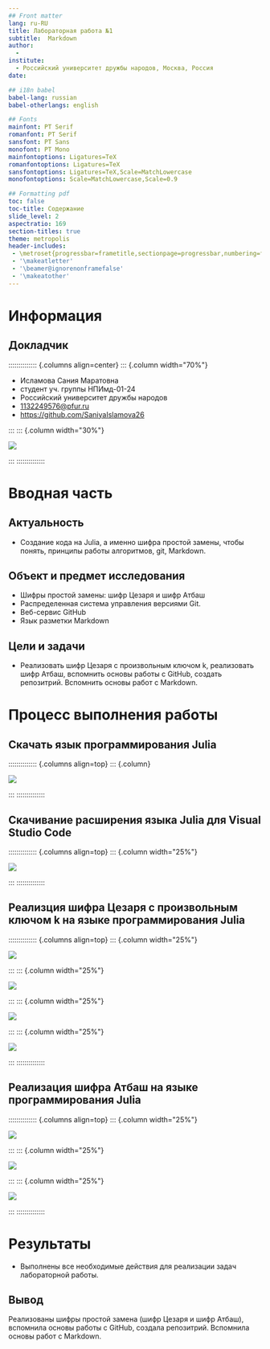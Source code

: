 ```yaml
---
## Front matter
lang: ru-RU
title: Лабораторная работа №1
subtitle:  Markdown
author:
  - 
institute:
  - Российский университет дружбы народов, Москва, Россия
date: 

## i18n babel
babel-lang: russian
babel-otherlangs: english

## Fonts
mainfont: PT Serif
romanfont: PT Serif
sansfont: PT Sans
monofont: PT Mono
mainfontoptions: Ligatures=TeX
romanfontoptions: Ligatures=TeX
sansfontoptions: Ligatures=TeX,Scale=MatchLowercase
monofontoptions: Scale=MatchLowercase,Scale=0.9

## Formatting pdf
toc: false
toc-title: Содержание
slide_level: 2
aspectratio: 169
section-titles: true
theme: metropolis
header-includes:
 - \metroset{progressbar=frametitle,sectionpage=progressbar,numbering=fraction}
 - '\makeatletter'
 - '\beamer@ignorenonframefalse'
 - '\makeatother'
---
```


# Информация

## Докладчик

:::::::::::::: {.columns align=center}
::: {.column width="70%"}

  * Исламова Сания Маратовна
  * студент уч. группы НПИмд-01-24
  * Российский университет дружбы народов
  * 1132249576@pfur.ru
  * https://github.com/SaniyaIslamova26

:::
::: {.column width="30%"}

![](<img width="341" height="347" alt="моё фото" src="https://github.com/user-attachments/assets/4aac78c4-9aef-48a9-a509-4e16c469f98d" />)

:::
::::::::::::::

# Вводная часть

## Актуальность

- Создание кода на Julia, а именно шифра простой замены, чтобы понять, принципы работы алгоритмов, git, Markdown.

## Объект и предмет исследования

- Шифры простой замены: шифр Цезаря и шифр Атбаш
- Распределенная система управления версиями Git.
- Веб-сервис GitHub
- Язык разметки Markdown

## Цели и задачи

- Реализовать шифр Цезаря с произвольным ключом k, реализовать шифр Атбаш,  вспомнить основы работы с GitHub, создать репозитрий. Вспомнить основы работ с Markdown.

# Процесс выполнения работы
## Скачать язык программирования Julia

:::::::::::::: {.columns align=top}
::: {.column}

![](<img width="1840" height="971" alt="image" src="https://github.com/user-attachments/assets/fa2d98e6-154d-4341-b574-74b7876f0e57" />)

:::
::::::::::::::

## Скачивание расширения языка Julia для Visual Studio Code

:::::::::::::: {.columns align=top}
::: {.column width="25%"}

![](<img width="1915" height="887" alt="image" src="https://github.com/user-attachments/assets/b9ed42ac-5f52-4b82-88f6-edcffe0b2b1a" />)

:::
::::::::::::::

## Реализция шифра Цезаря с произвольным ключом k на языке программирования Julia

:::::::::::::: {.columns align=top}
::: {.column width="25%"}

![](<img width="1908" height="871" alt="image" src="https://github.com/user-attachments/assets/51ae7f14-6238-4e4e-b027-3f333b1750b2" />)

:::
::: {.column width="25%"}

![](<img width="1913" height="796" alt="image" src="https://github.com/user-attachments/assets/0a94f1b5-f7bb-4943-8e61-82ec5536b6eb" />)

:::
::: {.column width="25%"}

![](<img width="1918" height="986" alt="image" src="https://github.com/user-attachments/assets/cad38b60-6c47-4e84-ac54-909047b32678" />)

:::
::: {.column width="25%"}

![](<img width="1919" height="944" alt="image" src="https://github.com/user-attachments/assets/85b22893-c1a9-42d7-9750-25bdb31ff0e3" />)

:::
::::::::::::::

## Реализация шифра Атбаш на языке программирования Julia

:::::::::::::: {.columns align=top}
::: {.column width="25%"}

![](<img width="1909" height="899" alt="image" src="https://github.com/user-attachments/assets/a8b259a9-c31b-48c9-8599-e7419eb90140" />)

:::
::: {.column width="25%"}

![](<img width="1919" height="679" alt="image" src="https://github.com/user-attachments/assets/a4f2388e-aa1b-4f9c-8585-a1c79759f916" />)

:::
::: {.column width="25%"}

![](<img width="1853" height="559" alt="image" src="https://github.com/user-attachments/assets/5a0dd219-6c0e-4535-bbd4-02ddf8af71a7" />)

:::
::::::::::::::


# Результаты

- Выполнены все необходимые действия для реализации задач лабораторной работы.

## Вывод

Реализованы шифры простой замена (шифр Цезаря и шифр Атбаш), вспомнила основы работы с GitHub, создала репозитрий. Вспомнила основы работ с Markdown.
